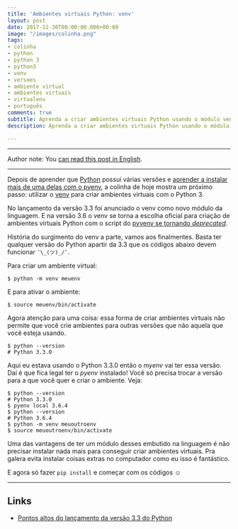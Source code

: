 ```yaml
---
title: 'Ambientes virtuais Python: venv'
layout: post
date: 2017-12-30T00:00:00.000+00:00
image: "/images/colinha.png"
tags:
- colinha
- python
- python 3
- python3
- venv
- versoes
- ambiente virtual
- ambientes virtuais
- virtualenv
- português
comments: true
subtitle: Aprenda a criar ambientes virtuais Python usando o módulo venv
description: Aprenda a criar ambientes virtuais Python usando o módulo venv

---
```

***

Author note: You [can read this post in English](https://jtemporal.com/python-virtual-environments-venv/).

***

Depois de aprender que [Python](https://www.python.org/) possui várias versões e [aprender a instalar mais de uma delas com o pyenv](http://jtemporal.com/pyenv-inicio/), a colinha de hoje mostra um próximo passo: utilizar o [venv](https://docs.python.org/3/library/venv.html) para criar ambientes virtuais com o Python 3.

No lançamento da versão 3.3 foi anunciado o venv como novo módulo da linguagem. E na versão 3.6 o venv se torna a escolha oficial para criação de ambientes virtuais Python com o script do [pyvenv se tornando _deprecated_](https://docs.python.org/dev/whatsnew/3.6.html#id8).

História do surgimento do venv a parte, vamos aos finalmentes. Basta ter qualquer versão do Python apartir da 3.3 que os códigos abaixo devem funcionar `¯\_(ツ)_/¯`.

Para criar um ambiente virtual:

``` console
$ python -m venv meuenv
```

E para ativar o ambiente:

``` console
$ source meuenv/bin/activate
```

Agora atenção para uma coisa: essa forma de criar ambientes virtuais não permite que você crie ambientes para outras versões que não aquela que você esteja usando.

``` console
$ python --version
# Python 3.3.0
```

Aqui eu estava usando o Python 3.3.0 então o _myenv_ vai ter essa versão. Daí é que fica legal ter o _pyenv_ instalado! Você só precisa trocar a versão para a que você quer e criar o ambiente. Veja:

``` console
$ python --version
# Python 3.3.0
$ pyenv local 3.6.4
$ python --version
# Python 3.6.4
$ python -m venv meuoutroenv
$ source meuoutroenv/bin/activate
```

Uma das vantagens de ter um módulo desses embutido na linguagem é não precisar instalar nada mais para conseguir criar ambientes virtuais. Pra galera evita instalar coisas extras no computador como eu isso é fantástico.

E agora só fazer `pip install` e começar com os códigos ☺️

***

## Links

* [Pontos altos do lançamento da versão 3.3 do Python](https://docs.python.org/dev/whatsnew/3.3.html#summary-release-highlights)
